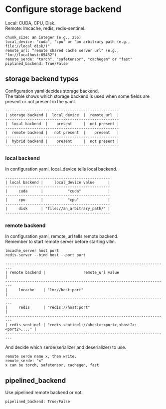 # Configure storage backend
Local: CUDA, CPU, Disk.  
Remote: lmcache, redis, redis-sentinel.  
```
chunk_size: an integer (e.g., 256)
local_device: "cuda", "cpu" or "an arbitrary path (e.g., file://local_disk/)"
remote_url: "remote shared cache server url" (e.g., "lm://localhost:65432")
remote_serde: "torch", "safetensor", "cachegen" or "fast"
piplined_backend: True/False
```
## storage backend types
Configuration yaml decides storage backend.  
The table shows which storage backend is used when some fields are present or not present in the yaml.  
```
---------------------------------------------------
| storage backend |  local_device  |  remote_url  |
---------------------------------------------------
|  local backend  |    present     |  not present |
---------------------------------------------------
|  remote backend |   not present  |    present   |
---------------------------------------------------
|  hybrid backend |    present     |  not present |
---------------------------------------------------
```
### local backend
In configuration yaml, local_device tells local backend.   
```
-----------------------------------------------
| local backend |     local_device value      |
-----------------------------------------------
|     cuda      |           "cuda"            |
-----------------------------------------------
|     cpu       |           "cpu"             |
-----------------------------------------------
|     disk      | "file://an_arbitrary_path/" |
-----------------------------------------------
```
### remote backend
In configuration yaml, remote_url tells remote backend.   
Remember to start remote server before starting vllm.  
```
lmcache_server host port
redis-server --bind host --port port
```
```
-------------------------------------------------------------------------
| remote backend |                 remote_url value                     |
-------------------------------------------------------------------------
|     lmcache    | "lm://host:port"                                     |
-------------------------------------------------------------------------
|     redis      | "redis://host:port"                                  |
-------------------------------------------------------------------------
| redis-sentinel | "redis-sentinel://<host>:<port>,<host2>:<port2>,..." |
-------------------------------------------------------------------------  
```
And decide which serde(serializer and deserializer) to use.  
```
remote serde name x, then write.  
remote_serde: "x"  
x can be torch, safetensor, cachegen, fast  
```
## pipelined_backend
Use pipelined remote backend or not.  
```
pipelined_backend: True/False
```
